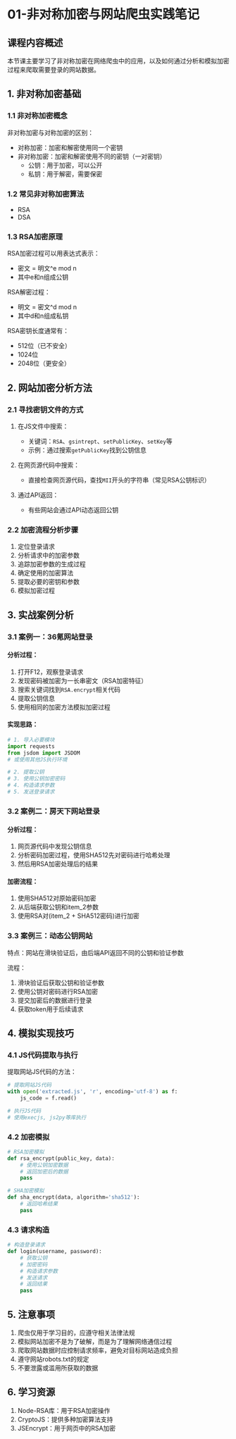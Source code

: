 # 01-非对称加密与网站爬虫实践笔记

## 课程内容概述

本节课主要学习了非对称加密在网络爬虫中的应用，以及如何通过分析和模拟加密过程来爬取需要登录的网站数据。

## 1. 非对称加密基础

### 1.1 非对称加密概念

非对称加密与对称加密的区别：
- 对称加密：加密和解密使用同一个密钥
- 非对称加密：加密和解密使用不同的密钥（一对密钥）
  - 公钥：用于加密，可以公开
  - 私钥：用于解密，需要保密

### 1.2 常见非对称加密算法

- RSA
- DSA

### 1.3 RSA加密原理

RSA加密过程可以用表达式表示：
- 密文 = 明文^e mod n
- 其中e和n组成公钥

RSA解密过程：
- 明文 = 密文^d mod n
- 其中d和n组成私钥

RSA密钥长度通常有：
- 512位（已不安全）
- 1024位
- 2048位（更安全）

## 2. 网站加密分析方法

### 2.1 寻找密钥文件的方式

1. 在JS文件中搜索：
   - 关键词：`RSA`、`gsintrept`、`setPublicKey`、`setKey`等
   - 示例：通过搜索`getPublicKey`找到公钥信息

2. 在网页源代码中搜索：
   - 直接检查网页源代码，查找`MII`开头的字符串（常见RSA公钥标识）

3. 通过API返回：
   - 有些网站会通过API动态返回公钥

### 2.2 加密流程分析步骤

1. 定位登录请求
2. 分析请求中的加密参数
3. 追踪加密参数的生成过程
4. 确定使用的加密算法
5. 提取必要的密钥和参数
6. 模拟加密过程

## 3. 实战案例分析

### 3.1 案例一：36氪网站登录

#### 分析过程：
1. 打开F12，观察登录请求
2. 发现密码被加密为一长串密文（RSA加密特征）
3. 搜索关键词找到`RSA.encrypt`相关代码
4. 提取公钥信息
5. 使用相同的加密方法模拟加密过程

#### 实现思路：
```python
# 1. 导入必要模块
import requests
from jsdom import JSDOM
# 或使用其他JS执行环境

# 2. 提取公钥
# 3. 使用公钥加密密码
# 4. 构造请求参数
# 5. 发送登录请求
```

### 3.2 案例二：房天下网站登录

#### 分析过程：
1. 网页源代码中发现公钥信息
2. 分析密码加密过程，使用SHA512先对密码进行哈希处理
3. 然后用RSA加密处理后的结果

#### 加密流程：
1. 使用SHA512对原始密码加密
2. 从后端获取公钥和item_2参数
3. 使用RSA对(item_2 + SHA512密码)进行加密

### 3.3 案例三：动态公钥网站

特点：网站在滑块验证后，由后端API返回不同的公钥和验证参数

流程：
1. 滑块验证后获取公钥和验证参数
2. 使用公钥对密码进行RSA加密
3. 提交加密后的数据进行登录
4. 获取token用于后续请求

## 4. 模拟实现技巧

### 4.1 JS代码提取与执行

提取网站JS代码的方法：
```python
# 提取网站JS代码
with open('extracted.js', 'r', encoding='utf-8') as f:
    js_code = f.read()

# 执行JS代码
# 使用execjs, js2py等库执行
```

### 4.2 加密模拟

```python
# RSA加密模拟
def rsa_encrypt(public_key, data):
    # 使用公钥加密数据
    # 返回加密后的数据
    pass

# SHA加密模拟
def sha_encrypt(data, algorithm='sha512'):
    # 返回哈希结果
    pass
```

### 4.3 请求构造

```python
# 构造登录请求
def login(username, password):
    # 获取公钥
    # 加密密码
    # 构造请求参数
    # 发送请求
    # 返回结果
    pass
```

## 5. 注意事项

1. 爬虫仅用于学习目的，应遵守相关法律法规
2. 模拟网站加密不是为了破解，而是为了理解网络通信过程
3. 爬取网站数据时应控制请求频率，避免对目标网站造成负担
4. 遵守网站robots.txt的规定
5. 不要泄露或滥用所获取的数据

## 6. 学习资源

1. Node-RSA库：用于RSA加密操作
2. CryptoJS：提供多种加密算法支持
3. JSEncrypt：用于网页中的RSA加密 